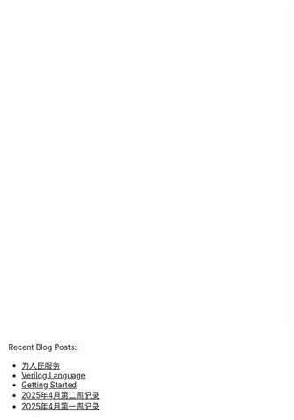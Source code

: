 ![Metrics](/github-metrics.svg)
---
Recent Blog Posts:
<!-- BLOG-POST-LIST:START -->
- [为人民服务](https://salvely.github.io/%E4%B8%BA%E4%BA%BA%E6%B0%91%E6%9C%8D%E5%8A%A1/)
- [Verilog Language](https://salvely.github.io/verilog-language/)
- [Getting Started](https://salvely.github.io/getting-started/)
- [2025年4月第二周记录](https://salvely.github.io/2025%E5%B9%B44%E6%9C%88%E7%AC%AC%E4%BA%8C%E5%91%A8%E8%AE%B0%E5%BD%95/)
- [2025年4月第一周记录](https://salvely.github.io/2025%E5%B9%B44%E6%9C%88%E7%AC%AC%E4%B8%80%E5%91%A8%E8%AE%B0%E5%BD%95/)
<!-- BLOG-POST-LIST:END -->
